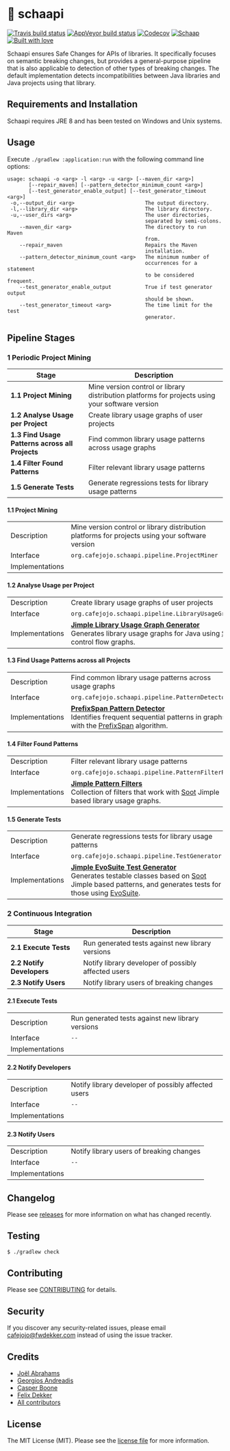 # 🐑 schaapi
[![Travis build status](https://img.shields.io/travis/cafejojo/schaapi/master.svg?style=for-the-badge&logo=travis)](https://travis-ci.org/cafejojo/schaapi)
[![AppVeyor build status](https://img.shields.io/appveyor/ci/CafeJojo/schaapi/master.svg?style=for-the-badge&logo=appveyor)](https://ci.appveyor.com/project/CafeJojo/schaapi/branch/master)
[![Codecov](https://img.shields.io/codecov/c/github/cafejojo/schaapi/master.svg?style=for-the-badge)](https://codecov.io/gh/cafejojo/schaapi/)
[![Schaap](https://img.shields.io/badge/Contains-%F0%9F%90%91-FF69B4.svg?style=for-the-badge)](https://github.com/cafejojo/schaapi)
[![Built with love](https://img.shields.io/badge/built%20with-%E2%9D%A4%EF%B8%8F-red.svg?style=for-the-badge)](https://github.com/cafejojo/)

Schaapi ensures Safe Changes for APIs of libraries. It specifically focuses on semantic breaking changes, but provides a general-purpose pipeline that is also applicable to detection of other types of breaking changes. The default implementation detects incompatibilities between Java libraries and Java projects using that library.

## Requirements and Installation
Schaapi requires JRE 8 and has been tested on Windows and Unix systems.

## Usage
Execute `./gradlew :application:run` with the following command line options:

```
usage: schaapi -o <arg> -l <arg> -u <arg> [--maven_dir <arg>]
       [--repair_maven] [--pattern_detector_minimum_count <arg>]
       [--test_generator_enable_output] [--test_generator_timeout <arg>]
 -o,--output_dir <arg>                       The output directory.
 -l,--library_dir <arg>                      The library directory.
 -u,--user_dirs <arg>                        The user directories,
                                             separated by semi-colons.
    --maven_dir <arg>                        The directory to run Maven
                                             from.
    --repair_maven                           Repairs the Maven
                                             installation.
    --pattern_detector_minimum_count <arg>   The minimum number of
                                             occurrences for a statement
                                             to be considered frequent.
    --test_generator_enable_output           True if test generator output
                                             should be shown.
    --test_generator_timeout <arg>           The time limit for the test
                                             generator.
```

## Pipeline Stages
### 1 Periodic Project Mining
| Stage                                         | Description |
| --------------------------------------------- | --- |
| **1.1 Project Mining**                            | Mine version control or library distribution platforms for projects using your software version |
| **1.2 Analyse Usage per Project**                 | Create library usage graphs of user projects |
| **1.3 Find Usage Patterns across all Projects**   | Find common library usage patterns across usage graphs |
| **1.4 Filter Found Patterns**                     | Filter relevant library usage patterns |
| **1.5 Generate Tests**                            | Generate regressions tests for library usage patterns |

#### 1.1 Project Mining
| | |
| ------------------ | ------------- |
| Description        | Mine version control or library distribution platforms for projects using your software version |
| Interface          | `org.cafejojo.schaapi.pipeline.ProjectMiner` |
| Implementations    | |

#### 1.2 Analyse Usage per Project
| | |
| ------------------ | ------------- |
| Description        | Create library usage graphs of user projects |
| Interface          | `org.cafejojo.schaapi.pipeline.LibraryUsageGraphGenerator` |
| Implementations    | **[Jimple Library Usage Graph Generator](https://github.com/cafejojo/schaapi/tree/master/modules/pipeline/jimple-library-usage-graph-generator)**<br>Generates library usage graphs for Java using [Soot](https://github.com/Sable/soot) Jimple control flow graphs. |

#### 1.3 Find Usage Patterns across all Projects
| | |
| ------------------ | ------------- |
| Description        | Find common library usage patterns across usage graphs |
| Interface          | `org.cafejojo.schaapi.pipeline.PatternDetector` |
| Implementations    | **[PrefixSpan Pattern Detector](https://github.com/cafejojo/schaapi/tree/master/modules/pipeline/prefix-span-pattern-detector)**<br>Identifies frequent sequential patterns in graphs, with the [PrefixSpan](https://ieeexplore.ieee.org/abstract/document/1339268/) algorithm. |

#### 1.4 Filter Found Patterns
| | |
| ------------------ | ------------- |
| Description        | Filter relevant library usage patterns |
| Interface          | `org.cafejojo.schaapi.pipeline.PatternFilterRule` |
| Implementations    | **[Jimple Pattern Filters](https://github.com/cafejojo/schaapi/tree/master/modules/pipeline/jimple-pattern-filter)**<br>Collection of filters that work with [Soot](https://github.com/Sable/soot) Jimple based library usage graphs. |

#### 1.5 Generate Tests
| | |
| ------------------ | ------------- |
| Description        | Generate regressions tests for library usage patterns |
| Interface          | `org.cafejojo.schaapi.pipeline.TestGenerator` |
| Implementations    | **[Jimple EvoSuite Test Generator](https://github.com/cafejojo/schaapi/tree/master/modules/pipeline/jimple-evosuite-test-generator)**<br>Generates testable classes based on [Soot](https://github.com/Sable/soot) Jimple based patterns, and generates tests for those using [EvoSuite](http://www.evosuite.org/). |

### 2 Continuous Integration
| Stage                      | Description |
| -------------------------- | --- |
| **2.1 Execute Tests**      | Run generated tests against new library versions |
| **2.2 Notify Developers**  | Notify library developer of possibly affected users |
| **2.3 Notify Users**       | Notify library users of breaking changes |

#### 2.1 Execute Tests
| | |
| ------------------ | ------------- |
| Description        | Run generated tests against new library versions |
| Interface          | `--` |
| Implementations    | |

#### 2.2 Notify Developers
| | |
| ------------------ | ------------- |
| Description        | Notify library developer of possibly affected users |
| Interface          | `--` |
| Implementations    | |

#### 2.3 Notify Users
| | |
| ------------------ | ------------- |
| Description        | Notify library users of breaking changes |
| Interface          | `--` |
| Implementations    | |

## Changelog
Please see [releases](../../releases) for more information on what has changed recently.

## Testing
``` bash
$ ./gradlew check
```

## Contributing
Please see [CONTRIBUTING](CONTRIBUTING.md) for details.

## Security
If you discover any security-related issues, please email cafejojo@fwdekker.com instead of using the issue tracker.

## Credits
- [Joël Abrahams](https://github.com/JSAbrahams)
- [Georgios Andreadis](https://github.com/gandreadis)
- [Casper Boone](https://github.com/casperboone)
- [Felix Dekker](https://github.com/FWDekker)
- [All contributors](../../contributors)

## License
The MIT License (MIT). Please see the [license file](LICENSE) for more information.
